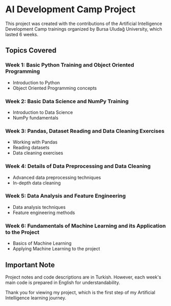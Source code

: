 # AI Development Camp Project

This project was created with the contributions of the Artificial Intelligence Development Camp trainings organized by Bursa Uludağ University, which lasted 6 weeks.

## Topics Covered

### Week 1: Basic Python Training and Object Oriented Programming
- Introduction to Python
- Object Oriented Programming concepts

### Week 2: Basic Data Science and NumPy Training
- Introduction to Data Science
- NumPy fundamentals

### Week 3: Pandas, Dataset Reading and Data Cleaning Exercises
- Working with Pandas
- Reading datasets
- Data cleaning exercises

### Week 4: Details of Data Preprocessing and Data Cleaning
- Advanced data preprocessing techniques
- In-depth data cleaning

### Week 5: Data Analysis and Feature Engineering
- Data analysis techniques
- Feature engineering methods

### Week 6: Fundamentals of Machine Learning and its Application to the Project
- Basics of Machine Learning
- Applying Machine Learning to the project

## Important Note
Project notes and code descriptions are in Turkish. However, each week's main code is prepared in English for understandability.

Thank you for viewing my project, which is the first step of my Artificial Intelligence learning journey.

